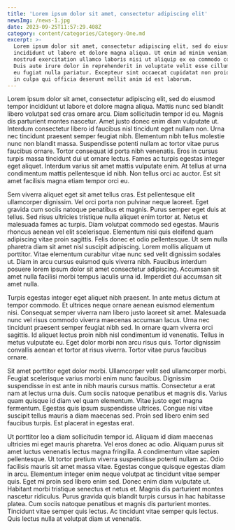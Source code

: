 ```yaml
---
title: 'Lorem ipsum dolor sit amet, consectetur adipiscing elit'
newsImg: /news-1.jpg
date: 2023-09-25T11:57:29.408Z
category: content/categories/Category-One.md
excerpt: >-
  Lorem ipsum dolor sit amet, consectetur adipiscing elit, sed do eiusmod tempor
  incididunt ut labore et dolore magna aliqua. Ut enim ad minim veniam, quis
  nostrud exercitation ullamco laboris nisi ut aliquip ex ea commodo consequat.
  Duis aute irure dolor in reprehenderit in voluptate velit esse cillum dolore
  eu fugiat nulla pariatur. Excepteur sint occaecat cupidatat non proident, sunt
  in culpa qui officia deserunt mollit anim id est laborum.
---
```


Lorem ipsum dolor sit amet, consectetur adipiscing elit, sed do eiusmod tempor incididunt ut labore et dolore magna aliqua. Mattis nunc sed blandit libero volutpat sed cras ornare arcu. Diam sollicitudin tempor id eu. Magnis dis parturient montes nascetur. Amet justo donec enim diam vulputate ut. Interdum consectetur libero id faucibus nisl tincidunt eget nullam non. Urna nec tincidunt praesent semper feugiat nibh. Elementum nibh tellus molestie nunc non blandit massa. Suspendisse potenti nullam ac tortor vitae purus faucibus ornare. Tortor consequat id porta nibh venenatis. Eros in cursus turpis massa tincidunt dui ut ornare lectus. Fames ac turpis egestas integer eget aliquet. Interdum varius sit amet mattis vulputate enim. At tellus at urna condimentum mattis pellentesque id nibh. Non tellus orci ac auctor. Est sit amet facilisis magna etiam tempor orci eu.

Sem viverra aliquet eget sit amet tellus cras. Est pellentesque elit ullamcorper dignissim. Vel orci porta non pulvinar neque laoreet. Eget gravida cum sociis natoque penatibus et magnis. Purus semper eget duis at tellus. Sed risus ultricies tristique nulla aliquet enim tortor at. Netus et malesuada fames ac turpis. Diam volutpat commodo sed egestas. Mauris rhoncus aenean vel elit scelerisque. Elementum nisi quis eleifend quam adipiscing vitae proin sagittis. Felis donec et odio pellentesque. Ut sem nulla pharetra diam sit amet nisl suscipit adipiscing. Lorem mollis aliquam ut porttitor. Vitae elementum curabitur vitae nunc sed velit dignissim sodales ut. Diam in arcu cursus euismod quis viverra nibh. Faucibus interdum posuere lorem ipsum dolor sit amet consectetur adipiscing. Accumsan sit amet nulla facilisi morbi tempus iaculis urna id. Imperdiet dui accumsan sit amet nulla.

Turpis egestas integer eget aliquet nibh praesent. In ante metus dictum at tempor commodo. Et ultrices neque ornare aenean euismod elementum nisi. Consequat semper viverra nam libero justo laoreet sit amet. Malesuada nunc vel risus commodo viverra maecenas accumsan lacus. Urna nec tincidunt praesent semper feugiat nibh sed. In ornare quam viverra orci sagittis. Id aliquet lectus proin nibh nisl condimentum id venenatis. Tellus in metus vulputate eu. Eget dolor morbi non arcu risus quis. Tortor dignissim convallis aenean et tortor at risus viverra. Tortor vitae purus faucibus ornare.

Sit amet porttitor eget dolor morbi. Ullamcorper velit sed ullamcorper morbi. Feugiat scelerisque varius morbi enim nunc faucibus. Dignissim suspendisse in est ante in nibh mauris cursus mattis. Consectetur a erat nam at lectus urna duis. Cum sociis natoque penatibus et magnis dis. Varius quam quisque id diam vel quam elementum. Vitae justo eget magna fermentum. Egestas quis ipsum suspendisse ultrices. Congue nisi vitae suscipit tellus mauris a diam maecenas sed. Proin sed libero enim sed faucibus turpis. Est placerat in egestas erat.

Ut porttitor leo a diam sollicitudin tempor id. Aliquam id diam maecenas ultricies mi eget mauris pharetra. Vel eros donec ac odio. Aliquam purus sit amet luctus venenatis lectus magna fringilla. A condimentum vitae sapien pellentesque. Ut tortor pretium viverra suspendisse potenti nullam ac. Odio facilisis mauris sit amet massa vitae. Egestas congue quisque egestas diam in arcu. Elementum integer enim neque volutpat ac tincidunt vitae semper quis. Eget mi proin sed libero enim sed. Donec enim diam vulputate ut. Habitant morbi tristique senectus et netus et. Magnis dis parturient montes nascetur ridiculus. Purus gravida quis blandit turpis cursus in hac habitasse platea. Cum sociis natoque penatibus et magnis dis parturient montes. Tincidunt vitae semper quis lectus. Ac tincidunt vitae semper quis lectus. Quis lectus nulla at volutpat diam ut venenatis.
